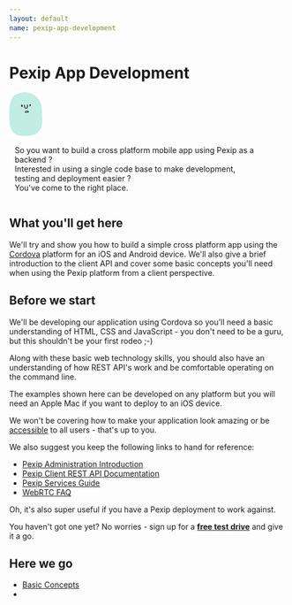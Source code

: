 ```yaml
---
layout: default
name: pexip-app-development
---
```

# Pexip App Development

<!-- old skool alignment -->
<div style="width:100%">
<div style="float:left;width:12%">
<img src="larry_sml.png" alt="picture of larry the dev">
</div>
<div style="float:left;width:87%;padding-left:10px">
<p>So you want to build a cross platform mobile app using Pexip as a backend ?
<br>Interested in using a single code base to make development, testing and deployment easier ?
<br>You've come to the right place.</p>
</div>
<div style="clear:both"></div>
</div>

## What you'll get here

We'll try and show you how to build a simple cross platform app using
the [Cordova](https://cordova.apache.org) platform for an iOS and
Android device.  We'll also give a brief introduction to the client
API and cover some basic concepts you'll need when using the Pexip
platform from a client perspective.

## Before we start

We'll be developing our application using Cordova so you'll need a
basic understanding of HTML, CSS and JavaScript - you don't need to be
a guru, but this shouldn't be your first rodeo ;-)

Along with these basic web technology skills, you should also have an
understanding of how REST API's work and be comfortable operating on
the command line.

The examples shown here can be developed on any platform but you will
need an Apple Mac if you want to deploy to an iOS device.

We won't be covering how to make your application look amazing or be
[accessible](https://www.w3.org/WAI/mobile/) to all users - that's up to you.

We also suggest you keep the following links to hand for reference:

 - [Pexip Administration Introduction](https://docs.pexip.com/admin/admin_intro.htm)
 - [Pexip Client REST API Documentation](https://docs.pexip.com/api_client/api_rest.htm)
 - [Pexip Services Guide](https://docs.pexip.com/admin/admin_services.htm)
 - [WebRTC FAQ](https://webrtc.org/faq/)

Oh, it's also super useful if you have a Pexip deployment to work against.

You haven't got one yet?  No worries - sign up for a **[free test drive](https://www.pexip.com/testdrive)** and give it a go.

## Here we go

 - [Basic Concepts](basic_concepts)
 - 
